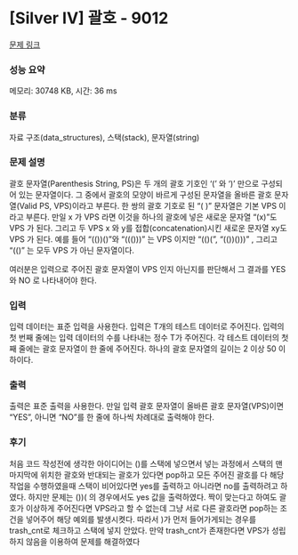 # [Silver IV] 괄호 - 9012 

[문제 링크](https://www.acmicpc.net/problem/9012) 

### 성능 요약

메모리: 30748 KB, 시간: 36 ms

### 분류

자료 구조(data_structures), 스택(stack), 문자열(string)

### 문제 설명

<p>괄호 문자열(Parenthesis String, PS)은 두 개의 괄호 기호인 ‘(’ 와 ‘)’ 만으로 구성되어 있는 문자열이다. 그 중에서 괄호의 모양이 바르게 구성된 문자열을 올바른 괄호 문자열(Valid PS, VPS)이라고 부른다. 한 쌍의 괄호 기호로 된 “( )” 문자열은 기본 VPS 이라고 부른다. 만일 x 가 VPS 라면 이것을 하나의 괄호에 넣은 새로운 문자열 “(x)”도 VPS 가 된다. 그리고 두 VPS x 와 y를 접합(concatenation)시킨 새로운 문자열 xy도 VPS 가 된다. 예를 들어 “(())()”와 “((()))” 는 VPS 이지만 “(()(”, “(())()))” , 그리고 “(()” 는 모두 VPS 가 아닌 문자열이다. </p>

<p>여러분은 입력으로 주어진 괄호 문자열이 VPS 인지 아닌지를 판단해서 그 결과를 YES 와 NO 로 나타내어야 한다. </p>

### 입력 

 <p>입력 데이터는 표준 입력을 사용한다. 입력은 T개의 테스트 데이터로 주어진다. 입력의 첫 번째 줄에는 입력 데이터의 수를 나타내는 정수 T가 주어진다. 각 테스트 데이터의 첫째 줄에는 괄호 문자열이 한 줄에 주어진다. 하나의 괄호 문자열의 길이는 2 이상 50 이하이다. </p>

### 출력 

 <p>출력은 표준 출력을 사용한다. 만일 입력 괄호 문자열이 올바른 괄호 문자열(VPS)이면 “YES”, 아니면 “NO”를 한 줄에 하나씩 차례대로 출력해야 한다. </p>

### 후기
<p> 처음 코드 작성전에 생각한 아이디어는  ()를 스택에 넣으면서 넣는 과정에서 스택의 맨 마지막에 위치한 괄호와 반대되는 괄호가 있다면 pop하고 모든 주어진 괄호를 다 해당 작업을 수행하였을때
 스택이 비어있다면 yes를 출력하고 아니라면 no를 출력하려고 하였다. 하지만 문제는 ())( 의 경우에서도 yes 값을 출력하였다. 짝이 맞는다고 하여도 괄호가 이상하게 주어진다면 VPS라고 할 수 없는데
 그냥 서로 다른 괄호라면 pop하는 조건을 넣어주어 해당 예외를 발생시켯다. 따라서 )가 먼저 들어가게되는 경우를 trash_cnt로 체크하고 스택에 넣지 안았다. 만약 trash_cnt가 존재한다면
 VPS가 성립하지 않음을 이용하여 문제를 해결하였다 </p>
